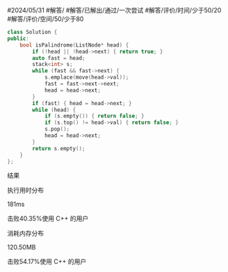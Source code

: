 #2024/05/31 #解答/ #解答/已解出/通过/一次尝试  #解答/评价/时间/少于50/20 #解答/评价/空间/50/少于80  

``` cpp
class Solution {
public:
	bool isPalindrome(ListNode* head) {
		if (!head || !head->next) { return true; }
		auto fast = head;
		stack<int> s;
		while (fast && fast->next) {
			s.emplace(move(head->val));
			fast = fast->next->next;
			head = head->next;
		}
		if (fast) { head = head->next; }
		while (head) {
			if (s.empty()) { return false; }
			if (s.top() != head->val) { return false; }
			s.pop();
			head = head->next;
		}
		return s.empty();
	}
};
```

结果

执行用时分布

181ms

击败40.35%使用 C++ 的用户

消耗内存分布

120.50MB

击败54.17%使用 C++ 的用户
